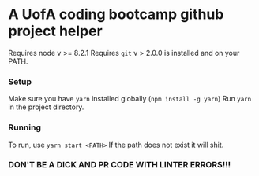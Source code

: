# A UofA coding bootcamp github project helper

Requires node v >= 8.2.1
Requires `git` v > 2.0.0 is installed and on your PATH.

### Setup

Make sure you have `yarn` installed globally (`npm install -g yarn`)
Run `yarn` in the project directory.

### Running

To run, use `yarn start <PATH>`
If the path does not exist it will shit.

### DON'T BE A DICK AND PR CODE WITH LINTER ERRORS!!!